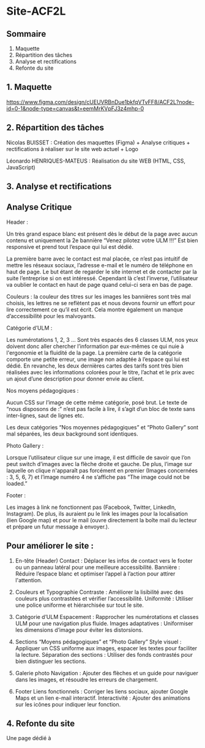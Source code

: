 # Site-ACF2L

## Sommaire 
1. Maquette
2. Répartition des tâches
3. Analyse et rectifications
4. Refonte du site

## 1. Maquette 

https://www.figma.com/design/cUEUVRBnDue1bkfqVTvFF8/ACF2L?node-id=0-1&node-type=canvas&t=eemMrKVpFJ3z4mhp-0

## 2. Répartition des tâches

Nicolas BUISSET : Création des maquettes (Figma) + Analyse critiques + rectifications à réaliser sur le site web actuel + Logo

Léonardo HENRIQUES-MATEUS : Réalisation du site WEB (HTML, CSS, JavaScript)

## 3. Analyse et rectifications
## Analyse Critique
 Header : 

Un très grand espace blanc est présent dès le début de la page avec aucun contenu et uniquement la 2e bannière “Venez pilotez votre ULM !!!” Est bien responsive et prend tout l’espace qui lui est dédié.

La première barre avec le contact est mal placée, ce n’est pas intuitif de mettre les réseaux sociaux, l’adresse e-mail et le numéro de téléphone en haut de page. Le but étant de regarder le site internet et de contacter par la suite l’entreprise si on est intéressé. Cependant là c’est l’inverse, l’utilisateur va oublier le contact en haut de page quand celui-ci sera en bas de page.

Couleurs : la couleur des titres sur les images les bannières sont très mal choisis, les lettres ne se reflètent pas et nous devons fournir un effort pour lire correctement ce qu’il est écrit. Cela montre également un manque d’accessibilité pour les malvoyants.

 Catégorie d’ULM : 

Les numérotations 1, 2, 3 … Sont très espacés des 6 classes ULM, nos yeux doivent donc aller chercher l’information par eux-mêmes ce qui nuie à l'ergonomie et la fluidité de la page. La première carte de la catégorie comporte une petite erreur, une image non adaptée à l’espace qui lui est dédié. En revanche, les deux dernières cartes des tarifs sont très bien réalisées avec les informations colorées pour le titre,  l’achat et le prix avec un ajout d’une description pour donner envie au client.


Nos moyens pédagogiques : 
	
Aucun CSS sur l’image de cette même catégorie, posé brut. Le texte de “nous disposons de :” n’est pas facile à lire, il s’agit d’un bloc de texte sans inter-lignes, saut de lignes etc.

Les deux catégories “Nos moyennes pédagogiques” et “Photo Gallery” sont mal séparées, les deux background sont identiques.

 Photo Gallery :

Lorsque l’utilisateur clique sur une image, il est difficile de savoir que l’on peut switch d’images avec la flèche droite et gauche. De plus, l’image sur laquelle on clique n'apparaît pas forcément en premier (Images concernées : 3, 5, 6, 7) et l’image numéro 4 ne s’affiche pas “The image could not be loaded.”


 Footer : 

Les images à link ne fonctionnent pas (Facebook, Twitter, LinkedIn, Instagram). De plus, ils auraient pu le link les images pour la localisation (lien Google map) et pour le mail (ouvre directement la boîte mail du lecteur et prépare un futur message à envoyer.).


## Pour améliorer le site :

1. En-tête (Header)
Contact : Déplacer les infos de contact vers le footer ou un panneau latéral pour une meilleure accessibilité.
Bannière : Réduire l’espace blanc et optimiser l’appel à l’action pour attirer l'attention.

2. Couleurs et Typographie
Contraste : Améliorer la lisibilité avec des couleurs plus contrastées et vérifier l’accessibilité.
Uniformité : Utiliser une police uniforme et hiérarchisée sur tout le site.

3. Catégorie d’ULM
Espacement : Rapprocher les numérotations et classes ULM pour une navigation plus fluide.
Images adaptatives : Uniformiser les dimensions d’image pour éviter les distorsions.

4. Sections “Moyens pédagogiques” et “Photo Gallery”
Style visuel : Appliquer un CSS uniforme aux images, espacer les textes pour faciliter la lecture.
Séparation des sections : Utiliser des fonds contrastés pour bien distinguer les sections.

5. Galerie photo
Navigation : Ajouter des flèches et un guide pour naviguer dans les images, et résoudre les erreurs de chargement.

6. Footer
Liens fonctionnels : Corriger les liens sociaux, ajouter Google Maps et un lien e-mail interactif.
Interactivité : Ajouter des animations sur les icônes pour indiquer leur fonction.

## 4. Refonte du site

Une page dédié à 
